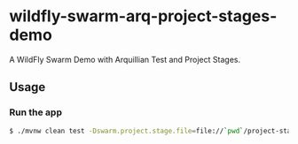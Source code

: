 # wildfly-swarm-arq-project-stages-demo

A WildFly Swarm Demo with Arquillian Test and Project Stages.

## Usage

###  Run the app

``` sh
$ ./mvnw clean test -Dswarm.project.stage.file=file://`pwd`/project-stages.yml
```
